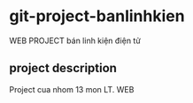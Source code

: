 # git-project-banlinhkien
WEB PROJECT bán linh kiện điện tử

## project description

Project cua nhom 13 mon LT. WEB
